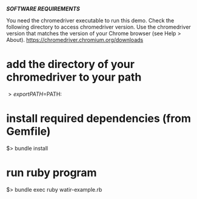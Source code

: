 ***SOFTWARE REQUIREMENTS***

You need the chromedriver executable to run this demo. Check the
following directory to access chromedriver version. Use the
chromedriver version that matches the version of your Chrome browser
(see Help > About). https://chromedriver.chromium.org/downloads

# add the directory of your chromedriver to your path
  $> export PATH=$PATH:<location of chromedriver>

# install required dependencies (from Gemfile)
  $> bundle install

# run ruby program
  $> bundle exec ruby watir-example.rb